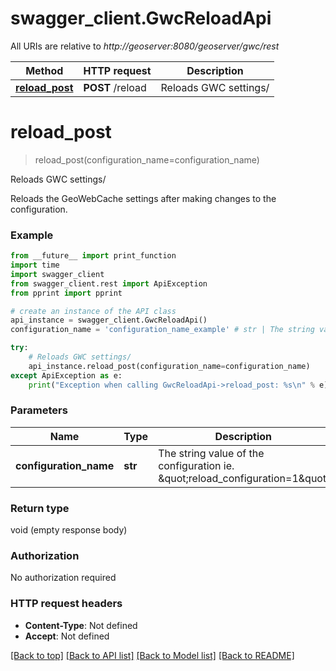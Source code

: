# swagger_client.GwcReloadApi

All URIs are relative to *http://geoserver:8080/geoserver/gwc/rest*

Method | HTTP request | Description
------------- | ------------- | -------------
[**reload_post**](GwcReloadApi.md#reload_post) | **POST** /reload | Reloads GWC settings/


# **reload_post**
> reload_post(configuration_name=configuration_name)

Reloads GWC settings/

Reloads the GeoWebCache settings after making changes to the configuration.

### Example
```python
from __future__ import print_function
import time
import swagger_client
from swagger_client.rest import ApiException
from pprint import pprint

# create an instance of the API class
api_instance = swagger_client.GwcReloadApi()
configuration_name = 'configuration_name_example' # str | The string value of the configuration ie. \"reload_configuration=1\" (optional)

try:
    # Reloads GWC settings/
    api_instance.reload_post(configuration_name=configuration_name)
except ApiException as e:
    print("Exception when calling GwcReloadApi->reload_post: %s\n" % e)
```

### Parameters

Name | Type | Description  | Notes
------------- | ------------- | ------------- | -------------
 **configuration_name** | **str**| The string value of the configuration ie. \&quot;reload_configuration&#x3D;1\&quot; | [optional] 

### Return type

void (empty response body)

### Authorization

No authorization required

### HTTP request headers

 - **Content-Type**: Not defined
 - **Accept**: Not defined

[[Back to top]](#) [[Back to API list]](../README.md#documentation-for-api-endpoints) [[Back to Model list]](../README.md#documentation-for-models) [[Back to README]](../README.md)

